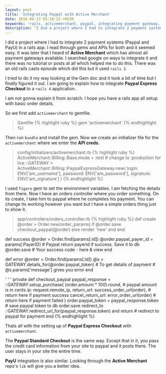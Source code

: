 ```yaml
---
layout: post
title: 'Integrating Paypal with Active Merchant'
date: 2016-04-13 03:10:23 +0530
keywords: 'rails, activemerchant, paypal, integrating payment gateway, add paypal to rails, paypal in activemerchant'
description: "I did a project where I had to integrate 2 payment systems (Paypal and PayU) in a rails app. I read through gems and APIs for both and it seemed"
---
```

I did a project where I had to integrate 2 payment systems (Paypal and PayU) in a rails app. I read through gems and APIs for both and it seemed easy. It was later that I heard of **Active Merchant** which has almost all payment gateways available. I searched google on ways to integrate it and there was no tutorial or posts at all which helped me to do this. There was an old rails casts episode which did this but it used `rails 2`. 

I tried to do it my way looking at the Gem doc and it took a bit of time but I finally figured it out. I am going to explain how to integrate **Paypal Express Checkout** to a `rails 4` application.

I am not gonna explain it from scratch. I hope you have a rails app all setup with basic order details. 

So we first add `activemerchant` to gemfile.

> Gemfile
> {% highlight ruby %}
  gem 'activemerchant'
  {% endhighlight %}

Then run `bundle` and install the gem. Now we create an initializer file for the `activemerchant` where we enter the **API creds**.

> config/initializers/activemerchant.rb
> {% highlight ruby %}
  ActiveMerchant::Billing::Base.mode = :test # change to :production for live
  ::GATEWAY = ActiveMerchant::Billing::PaypalExpressGateway.new(
    login: ENV['am_username'],
    password: ENV['am_password'],
    signature: ENV['am_signature']
  )
  {% endhighlight %}

I used `figaro` gem to set the environment variables. I am fetching the details from there. Now I have an orders controller where you order something. On its create, I take him to paypal where he completes his payment. You can change its working however you want but I have a simple orders thing just to show it.

> app/controllers/orders_controller.rb
> {% highlight ruby %}
  def create
    @order = Order.new(order_params)
    if @order.save
      checkout_paypal(@order)
    else
      render 'new'
    end
  end

  def success
    @order = Order.find(params[:id])
    @order.paypal_payer_id = params[:PayerID] # Paypal return payerid if success. Save it to db
    @order.save
    # Your success code - here & view
  end

  def error
    @order = Order.find(params[:id])
    @s = GATEWAY.details_for(@order.paypal_token) # To get details of payment
    # @s.params['message'] gives you error
  end

  '
  '
  '
  private
    def checkout_paypal
      paypal_response = ::GATEWAY.setup_purchase(
        (order.amount * 100).round, # paypal amount is in cents
        ip: request.remote_ip,
        return_url: success_order_url(order), # return here if payment success
        cancel_return_url: error_order_url(order) # return here if payment failed
      )
      order.paypal_token = paypal_response.token # save paypal token to db
      order.save
      redirect_to ::GATEWAY.redirect_url_for(paypal_response.token) and return  # redirect to paypal for payment
    end
  {% endhighlight %}

Thats all with the setting up of **Paypal Express Checkout** with `activemerchant`. 

The **Paypal Standard Checkout** is the same way. Except that in it, you pass the credit card information from your site to paypal and it posts there. The user stays in your site the entire time. 

**PayU** integration is also similar. Looking through the **Active Merchant** repo's `lib` will give you a better idea.
